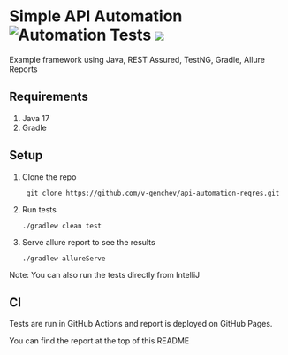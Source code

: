 # Simple API Automation ![Automation Tests](https://github.com/v-genchev/api-automation-reqres/actions/workflows/ci.yml/badge.svg) <a href="https://v-genchev.github.io/api-automation-reqres/"> <img src=https://img.shields.io/badge/Test%20Report-556B2F></a>


Example framework using Java, REST Assured, TestNG, Gradle, Allure Reports

## Requirements

1. Java 17
2. Gradle

## Setup

1. Clone the repo
   ```
    git clone https://github.com/v-genchev/api-automation-reqres.git
    ```
2. Run tests
    ```
    ./gradlew clean test
    ```
3. Serve allure report to see the results
    ```
    ./gradlew allureServe
    ```

Note: You can also run the tests directly from IntelliJ

## CI

Tests are run in GitHub Actions and report is deployed on GitHub Pages.

You can find the report at the top of this README
    
